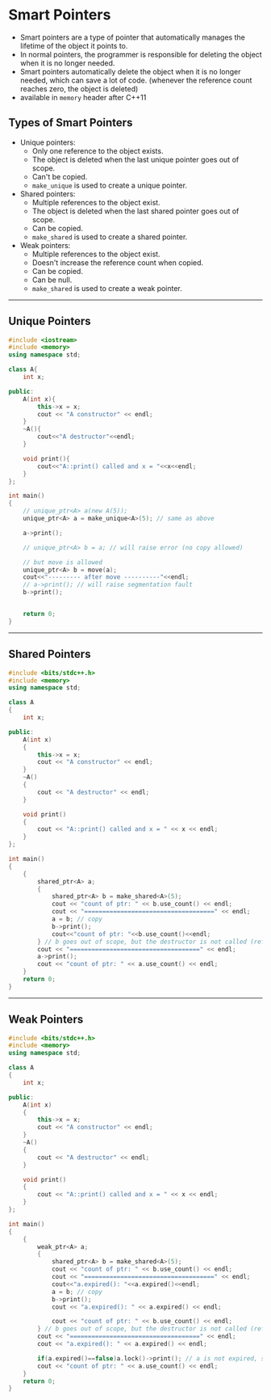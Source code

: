 # Smart Pointers

- Smart pointers are a type of pointer that automatically manages the lifetime of the object it points to.
- In normal pointers, the programmer is responsible for deleting the object when it is no longer needed.
- Smart pointers automatically delete the object when it is no longer needed, which can save a lot of code. (whenever the reference count reaches zero, the object is deleted)
- available in `memory` header after C++11

## Types of Smart Pointers

- Unique pointers:
  - Only one reference to the object exists.
  - The object is deleted when the last unique pointer goes out of scope.
  - Can't be copied.
  - `make_unique` is used to create a unique pointer.
- Shared pointers:
  - Multiple references to the object exist.
  - The object is deleted when the last shared pointer goes out of scope.
  - Can be copied.
  - `make_shared` is used to create a shared pointer.
- Weak pointers:
  - Multiple references to the object exist.
  - Doesn't increase the reference count when copied.
  - Can be copied.
  - Can be null.
  - `make_shared` is used to create a weak pointer.

---

## Unique Pointers

```cpp
#include <iostream>
#include <memory>
using namespace std;

class A{
    int x;

public:
    A(int x){
        this->x = x;
        cout << "A constructor" << endl;
    }
    ~A(){
        cout<<"A destructor"<<endl;
    }

    void print(){
        cout<<"A::print() called and x = "<<x<<endl;
    }
};

int main()
{
    // unique_ptr<A> a(new A(5));
    unique_ptr<A> a = make_unique<A>(5); // same as above

    a->print();

    // unique_ptr<A> b = a; // will raise error (no copy allowed)

    // but move is allowed
    unique_ptr<A> b = move(a);
    cout<<"--------- after move ----------"<<endl;
    // a->print(); // will raise segmentation fault
    b->print();


    return 0;
}
```

---

## Shared Pointers

```cpp
#include <bits/stdc++.h>
#include <memory>
using namespace std;

class A
{
    int x;

public:
    A(int x)
    {
        this->x = x;
        cout << "A constructor" << endl;
    }
    ~A()
    {
        cout << "A destructor" << endl;
    }

    void print()
    {
        cout << "A::print() called and x = " << x << endl;
    }
};

int main()
{
    {
        shared_ptr<A> a;
        {
            shared_ptr<A> b = make_shared<A>(5);
            cout << "count of ptr: " << b.use_count() << endl;
            cout << "====================================" << endl;
            a = b; // copy
            b->print();
            cout<<"count of ptr: "<<b.use_count()<<endl;
        } // b goes out of scope, but the destructor is not called (reference count is still 1)
        cout << "====================================" << endl;
        a->print();
        cout << "count of ptr: " << a.use_count() << endl;
    }
    return 0;
}
```

---

## Weak Pointers

```cpp
#include <bits/stdc++.h>
#include <memory>
using namespace std;

class A
{
    int x;

public:
    A(int x)
    {
        this->x = x;
        cout << "A constructor" << endl;
    }
    ~A()
    {
        cout << "A destructor" << endl;
    }

    void print()
    {
        cout << "A::print() called and x = " << x << endl;
    }
};

int main()
{
    {
        weak_ptr<A> a;
        {
            shared_ptr<A> b = make_shared<A>(5);
            cout << "count of ptr: " << b.use_count() << endl;
            cout << "====================================" << endl;
            cout<<"a.expired(): "<<a.expired()<<endl;
            a = b; // copy
            b->print();
            cout << "a.expired(): " << a.expired() << endl;

            cout << "count of ptr: " << b.use_count() << endl;
        } // b goes out of scope, but the destructor is not called (reference count is still 1)
        cout << "====================================" << endl;
        cout << "a.expired(): " << a.expired() << endl;

        if(a.expired()==false)a.lock()->print(); // a is not expired, so we can lock it (to safely access the object)
        cout << "count of ptr: " << a.use_count() << endl;
    }
    return 0;
}
```
